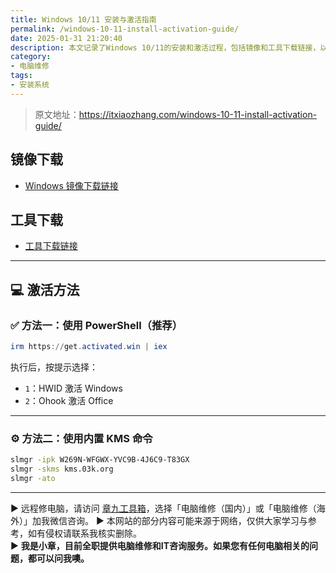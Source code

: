 ```yaml
---
title: Windows 10/11 安装与激活指南
permalink: /windows-10-11-install-activation-guide/
date: 2025-01-31 21:20:40
description: 本文记录了Windows 10/11的安装和激活过程，包括镜像和工具下载链接，以及针对不同版本（专业版、企业版、家庭版、教育版）的KMS激活命令，帮助用户顺利完成系统安装与激活。
category:
- 电脑维修
tags:
- 安装系统
---
```


> 原文地址：<https://itxiaozhang.com/windows-10-11-install-activation-guide/>  

## 镜像下载  

- [Windows 镜像下载链接](https://winnew.cn/)

## 工具下载  

- [工具下载链接](https://www.123684.com/s/dptuVv-6fQW3)

---

## 💻 激活方法

### ✅ 方法一：使用 PowerShell（推荐）

```powershell
irm https://get.activated.win | iex
```

执行后，按提示选择：

- `1`：HWID 激活 Windows
- `2`：Ohook 激活 Office

---

### ⚙️ 方法二：使用内置 KMS 命令

```bash
slmgr -ipk W269N-WFGWX-YVC9B-4J6C9-T83GX
slmgr -skms kms.03k.org
slmgr -ato
```

---
▶ 远程修电脑，请访问 [章九工具箱](https://zhang9.com/)，选择「电脑维修（国内）」或「电脑维修（海外）」加我微信咨询。 
▶ 本网站的部分内容可能来源于网络，仅供大家学习与参考，如有侵权请联系我核实删除。  
▶ **我是小章，目前全职提供电脑维修和IT咨询服务。如果您有任何电脑相关的问题，都可以问我噢。**  
